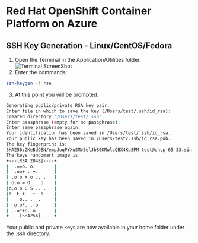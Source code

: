 # Red Hat OpenShift Container Platform on Azure

## SSH Key Generation - Linux/CentOS/Fedora
1. Open the Terminal in the Application/Utilities folder.
![Terminal ScreenShot][terminal]
2. Enter the commands:
```bash
ssh-keygen -t rsa
```
3. At this point you will be prompted:

```bash
Generating public/private RSA key pair.
Enter file in which to save the key (/Users/test/.ssh/id_rsa):
Created directory '/Users/test/.ssh'.
Enter passphrase (empty for no passphrase):
Enter same passphrase again:
Your identification has been saved in /Users/test/.ssh/id_rsa.
Your public key has been saved in /Users/test/.ssh/id_rsa.pub.
The key fingerprint is:
SHA256:2KeBdOEN/empJoqPYXuSMv5elJbS0KMwlcQBX4KuSPM test@dhcp-65-33.sin.redhat.com
The keys randomart image is:
+---[RSA 2048]----+
|  .==o. o.       |
|  .oo+ . +.      |
| .o o + o .. .   |
| o.o = O    o    |
|o.o o O S .. .   |
|o  E +   +  o    |
|    o.. .  .     |
|  o.o*. . o      |
| ..=*+o. o       |
+----[SHA256]-----+
```

Your public and private keys are now available in your home folder under the .ssh directory.


[terminal]:  https://github.com/openshift/openshift-ansible-contrib/raw/master/reference-architecture/azure-ansible/images/terminal.png
